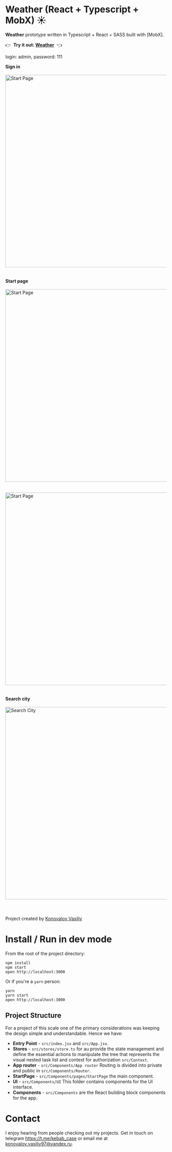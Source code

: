 Weather (React + Typescript + MobX) ☀
=====================

**Weather**  prototype written in Typescript + React + SASS  built with [MobX].


👉  **Try it out: [Weather](https://vasiliy19-12-1997.github.io/Weather)**  👈

login: admin, 
password: 111

**Sign in**
&nbsp;<br />
&nbsp;<br />
<img src="https://user-images.githubusercontent.com/102950888/229137342-28a592da-96ab-483b-9afd-66902553e0f6.png" alt="Start Page" width=600 />
&nbsp;<br />
&nbsp;<br />
**Start page**
&nbsp;<br />
&nbsp;<br />
<img src="https://user-images.githubusercontent.com/102950888/229137523-ab35f89a-63b5-47c1-ad22-c3cbc9ef4c38.png" alt="Start Page" width=600 />
&nbsp;<br />
&nbsp;<br />
<img src="https://user-images.githubusercontent.com/102950888/229137847-784b5f77-9364-46f4-a2ac-dd618bab9dd7.png" alt="Start Page" width=600 />
&nbsp;<br />
&nbsp;<br />
**Search city**
&nbsp;<br />
&nbsp;<br />
<img src="https://user-images.githubusercontent.com/102950888/229138065-e8af66d3-9846-478f-80f7-661e50452b04.png" alt="Search City" width=600 />
&nbsp;<br />
&nbsp;<br />
&nbsp;<br />
Project created by [Konovalov Vasiliy](https://github.com/vasiliy19-12-1997)

# Install / Run in dev mode

From the root of the project directory:

```
npm install
npm start
open http://localhost:3000
```

Or if you're a `yarn` person:

```
yarn
yarn start
open http://localhost:3000
```
## Project Structure

For a project of this scale one of the primary considerations was keeping the design simple and understandable. Hence we have:

- **Entry Point** - `src/index.jsx` and `src/App.jsx`.
- **Stores** - `src/stores/store.ts` for au  provide the state management and define the essential actions to manipulate the tree that represents the visual nested task list and context for authorization `src/Context`.
- **App router** - `src/Components/App router` Routing is divided into private and public in `src/Components/Router`.
- **StartPage** - `src/Components/pages/StartPage` the main component.
- **UI** - `src/Components/UI` This folder contains components for the UI interface.
- **Components** - `src/Сomponents` are the React building block components for the app.
 
# Contact

I enjoy hearing from people checking out my projects. Get in touch on telegram https://t.me/kebab_case  or email me at
konovalov.vasiliy97@yandex.ru. 
